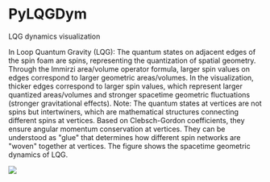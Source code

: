 # PyLQGDym
LQG dynamics visualization

In Loop Quantum Gravity (LQG):
The quantum states on adjacent edges of the spin foam are spins,
representing the quantization of spatial geometry.
Through the Immirzi area/volume operator formula,
larger spin values on edges correspond to larger geometric areas/volumes.
In the visualization, thicker edges correspond to larger spin values,
which represent larger quantized areas/volumes
and stronger spacetime geometric fluctuations (stronger gravitational effects).
Note:
The quantum states at vertices are not spins but intertwiners,
which are mathematical structures connecting different spins at vertices.
Based on Clebsch-Gordon coefficients,
they ensure angular momentum conservation at vertices.
They can be understood as "glue" that determines how different spin networks
are "woven" together at vertices.
The figure shows the spacetime geometric dynamics of LQG.

![](lqg_evolution.gif)
